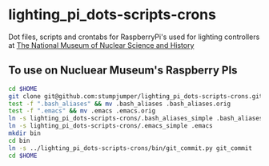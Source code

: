 # lighting_pi_dots-scripts-crons
Dot files, scripts and crontabs for RaspberryPi's used for lighting controllers at [The National Museum of Nuclear 
Science and History](http://www.nuclearmuseum.org "Nuclear Museum home page")

## To use on Nucluear Museum's Raspberry PIs

```bash
cd $HOME
git clone git@github.com:stumpjumper/lighting_pi_dots-scripts-crons.git
test -f ".bash_aliases" && mv .bash_aliases .bash_aliases.orig
test -f ".emacs" && mv .emacs .emacs.orig
ln -s lighting_pi_dots-scripts-crons/.bash_aliases_simple .bash_aliases
ln -s lighting_pi_dots-scripts-crons/.emacs_simple .emacs
mkdir bin
cd bin
ln -s ../lighting_pi_dots-scripts-crons/bin/git_commit.py git_commit
cd $HOME
```
